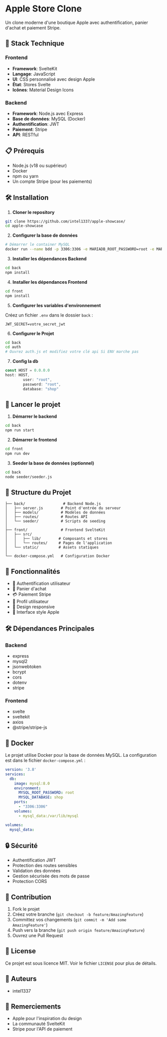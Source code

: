# Apple Store Clone

Un clone moderne d'une boutique Apple avec authentification, panier d'achat et paiement Stripe.

## 🚀 Stack Technique

### Frontend
- **Framework**: SvelteKit
- **Langage**: JavaScript
- **UI**: CSS personnalisé avec design Apple
- **État**: Stores Svelte
- **Icônes**: Material Design Icons

### Backend
- **Framework**: Node.js avec Express
- **Base de données**: MySQL (Docker)
- **Authentification**: JWT
- **Paiement**: Stripe
- **API**: RESTful

## 📋 Prérequis

- Node.js (v18 ou supérieur)
- Docker
- npm ou yarn
- Un compte Stripe (pour les paiements)


## 🛠 Installation

1. **Cloner le repository**
```bash
git clone https://github.com/intel1337/apple-showcase/
cd apple-showcase
```

2. **Configurer la base de données**
```bash
# Démarrer le container MySQL
docker run --name bdd -p 3306:3306 -e MARIADB_ROOT_PASSWORD=root -e MARIADB_DATABASE=mini_shop mariadb
```

3. **Installer les dépendances Backend**
```bash
cd back
npm install
```

4. **Installer les dépendances Frontend**
```bash
cd front
npm install
```

5. **Configurer les variables d'environnement**

Créez un fichier `.env` dans le dossier `back` :
```env
JWT_SECRET=votre_secret_jwt 
```

6. **Configurer le Projet**
```bash
cd back
cd auth
# Ouvrez auth.js et modifiez votre clé api Si ENV marche pas
```

7. **Config la db**
```js
const HOST = 0.0.0.0
host: HOST,
        user: "root",
        password: "root",
        database: "shop"
```

## 🚀 Lancer le projet

1. **Démarrer le backend**
```bash
cd back
npm run start
```

2. **Démarrer le frontend**
```bash
cd front
npm run dev
```

3. **Seeder la base de données (optionnel)**
```bash
cd back
node seeder/seeder.js
```

## 📁 Structure du Projet

```
├── back/                 # Backend Node.js
│   ├── server.js        # Point d'entrée du serveur
│   ├── models/          # Modèles de données
│   ├── routes/          # Routes API
│   └── seeder/          # Scripts de seeding
│
├── front/               # Frontend SvelteKit
│   ├── src/
│   │   ├── lib/        # Composants et stores
│   │   └── routes/     # Pages de l'application
│   └── static/         # Assets statiques
│
└── docker-compose.yml   # Configuration Docker
```

## 🔑 Fonctionnalités

- 🔐 Authentification utilisateur
- 🛒 Panier d'achat
- 💳 Paiement Stripe
- 👤 Profil utilisateur
- 📱 Design responsive
- 🎨 Interface style Apple

## 🛠 Dépendances Principales

### Backend
- express
- mysql2
- jsonwebtoken
- bcrypt
- cors
- dotenv
- stripe

### Frontend
- svelte
- sveltekit
- axios
- @stripe/stripe-js

## 🐳 Docker

Le projet utilise Docker pour la base de données MySQL. La configuration est dans le fichier `docker-compose.yml` :

```yaml
version: '3.8'
services:
  db:
    image: mysql:8.0
    environment:
      MYSQL_ROOT_PASSWORD: root
      MYSQL_DATABASE: shop
    ports:
      - "3306:3306"
    volumes:
      - mysql_data:/var/lib/mysql

volumes:
  mysql_data:
```

## 🔒 Sécurité

- Authentification JWT
- Protection des routes sensibles
- Validation des données
- Gestion sécurisée des mots de passe
- Protection CORS

## 🤝 Contribution

1. Fork le projet
2. Créez votre branche (`git checkout -b feature/AmazingFeature`)
3. Committez vos changements (`git commit -m 'Add some AmazingFeature'`)
4. Push vers la branche (`git push origin feature/AmazingFeature`)
5. Ouvrez une Pull Request

## 📝 License

Ce projet est sous licence MIT. Voir le fichier `LICENSE` pour plus de détails.

## 👥 Auteurs

- intel1337

## 🙏 Remerciements

- Apple pour l'inspiration du design
- La communauté SvelteKit
- Stripe pour l'API de paiement 
